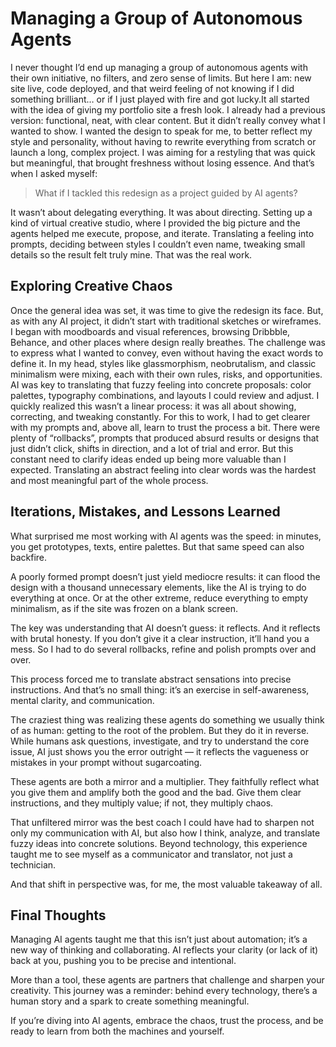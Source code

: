 # Managing a Group of Autonomous Agents

I never thought I’d end up managing a group of autonomous agents with their own initiative, no filters, and zero sense of limits. But here I am: new site live, code deployed, and that weird feeling of not knowing if I did something brilliant… or if I just played with fire and got lucky.It all started with the idea of giving my portfolio site a fresh look. I already had a previous version: functional, neat, with clear content. But it didn’t really convey what I wanted to show. I wanted the design to speak for me, to better reflect my style and personality, without having to rewrite everything from scratch or launch a long, complex project.
I was aiming for a restyling that was quick but meaningful, that brought freshness without losing essence. And that’s when I asked myself:

>What if I tackled this redesign as a project guided by AI agents?

It wasn’t about delegating everything. It was about directing. Setting up a kind of virtual creative studio, where I provided the big picture and the agents helped me execute, propose, and iterate. Translating a feeling into prompts, deciding between styles I couldn’t even name, tweaking small details so the result felt truly mine. That was the real work.

## Exploring Creative Chaos

Once the general idea was set, it was time to give the redesign its face. But, as with any AI project, it didn’t start with traditional sketches or wireframes. I began with moodboards and visual references, browsing Dribbble, Behance, and other places where design really breathes. The challenge was to express what I wanted to convey, even without having the exact words to define it. In my head, styles like glassmorphism, neobrutalism, and classic minimalism were mixing, each with their own rules, risks, and opportunities. AI was key to translating that fuzzy feeling into concrete proposals: color palettes, typography combinations, and layouts I could review and adjust. I quickly realized this wasn’t a linear process: it was all about showing, correcting, and tweaking constantly. For this to work, I had to get clearer with my prompts and, above all, learn to trust the process a bit.
There were plenty of “rollbacks”, prompts that produced absurd results or designs that just didn’t click, shifts in direction, and a lot of trial and error. But this constant need to clarify ideas ended up being more valuable than I expected. Translating an abstract feeling into clear words was the hardest and most meaningful part of the whole process.

## Iterations, Mistakes, and Lessons Learned

What surprised me most working with AI agents was the speed: in minutes, you get prototypes, texts, entire palettes. But that same speed can also backfire.

A poorly formed prompt doesn’t just yield mediocre results: it can flood the design with a thousand unnecessary elements, like the AI is trying to do everything at once. Or at the other extreme, reduce everything to empty minimalism, as if the site was frozen on a blank screen.

The key was understanding that AI doesn’t guess: it reflects. And it reflects with brutal honesty. If you don’t give it a clear instruction, it’ll hand you a mess. So I had to do several rollbacks, refine and polish prompts over and over.

This process forced me to translate abstract sensations into precise instructions. And that’s no small thing: it’s an exercise in self-awareness, mental clarity, and communication.

The craziest thing was realizing these agents do something we usually think of as human: getting to the root of the problem. But they do it in reverse. While humans ask questions, investigate, and try to understand the core issue, AI just shows you the error outright — it reflects the vagueness or mistakes in your prompt without sugarcoating.

These agents are both a mirror and a multiplier. They faithfully reflect what you give them and amplify both the good and the bad. Give them clear instructions, and they multiply value; if not, they multiply chaos.

That unfiltered mirror was the best coach I could have had to sharpen not only my communication with AI, but also how I think, analyze, and translate fuzzy ideas into concrete solutions. Beyond technology, this experience taught me to see myself as a communicator and translator, not just a technician.

And that shift in perspective was, for me, the most valuable takeaway of all.

## Final Thoughts

Managing AI agents taught me that this isn’t just about automation; it’s a new way of thinking and collaborating. AI reflects your clarity (or lack of it) back at you, pushing you to be precise and intentional.

More than a tool, these agents are partners that challenge and sharpen your creativity. This journey was a reminder: behind every technology, there’s a human story and a spark to create something meaningful.

If you’re diving into AI agents, embrace the chaos, trust the process, and be ready to learn from both the machines and yourself.
